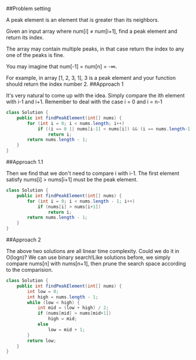 ##Problem setting

A peak element is an element that is greater than its neighbors.

Given an input array where num[i] ≠ num[i+1], find a peak element and return its index.

The array may contain multiple peaks, in that case return the index to any one of the peaks is fine.

You may imagine that num[-1] = num[n] = -∞.

For example, in array [1, 2, 3, 1], 3 is a peak element and your function should return the index number 2.
##Approach 1

It's very natural to come up with the idea. Simply compare the ith element with i-1 and i+1. Remember to deal with the case i = 0 and i = n-1 

```java
class Solution {
    public int findPeakElement(int[] nums) {
        for (int i = 0; i < nums.length; i++)
            if ((i == 0 || nums[i-1] < nums[i]) && (i == nums.length-1 || nums[i] > nums[i+1]))
                return i;
        return nums.length - 1;
    }
}
```

##Approach 1.1

Then we find that we don't need to compare i with i-1. The first element satisfy nums[i] > nums[i+1] must be the peak element.

```java
class Solution {
    public int findPeakElement(int[] nums) {
        for (int i = 0; i < nums.length - 1; i++)
            if (nums[i] > nums[i+1])
                return i;
        return nums.length - 1;
    }
}
```
##Approach 2

The above two solutions are all linear time complexity. Could we do it in O(logn)? We can use binary search!Like solutions before, we simply compare nums[n] with nums[n+1], then prune the search space according to the comparision.

```java
class Solution {
    public int findPeakElement(int[] nums) {
        int low = 0;
        int high = nums.length - 1;
        while (low < high) {
            int mid = (low + high) / 2;
            if (nums[mid] > nums[mid+1])
                high = mid;
            else
                low = mid + 1;
        }
        return low;
    }
}
```
